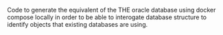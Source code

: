 Code to generate the equivalent of the THE oracle database using docker compose locally
in order to be able to interogate database structure to identify objects that existing
databases are using.

